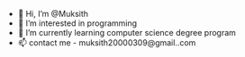 - 👋 Hi, I’m @Muksith
- 👀 I’m interested in programming
- 🌱 I’m currently learning computer science degree program
- 📫 contact me  - muksith20000309@gmail..com

<!---
MukiBwoi/MukiBwoi is a ✨ special ✨ repository because its `README.md` (this file) appears on your GitHub profile.
You can click the Preview link to take a look at your changes.
--->
